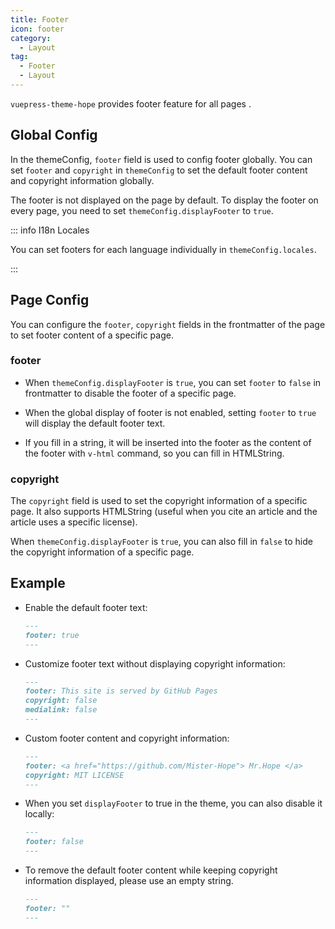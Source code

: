 ```yaml
---
title: Footer
icon: footer
category:
  - Layout
tag:
  - Footer
  - Layout
---
```


`vuepress-theme-hope` provides footer feature for all pages <Badge text="Support page config" />.

<!-- more -->

## Global Config

In the themeConfig, `footer` field is used to config footer globally. You can set `footer` and `copyright` in `themeConfig` to set the default footer content and copyright information globally.

The footer is not displayed on the page by default. To display the footer on every page, you need to set `themeConfig.displayFooter` to `true`.

::: info I18n Locales

You can set footers for each language individually in `themeConfig.locales`.

:::

## Page Config

You can configure the `footer`, `copyright` fields in the frontmatter of the page to set footer content of a specific page.

### footer

- When `themeConfig.displayFooter` is `true`, you can set `footer` to `false` in frontmatter to disable the footer of a specific page.

- When the global display of footer is not enabled, setting `footer` to `true` will display the default footer text.

- If you fill in a string, it will be inserted into the footer as the content of the footer with `v-html` command, so you can fill in HTMLString.

### copyright

The `copyright` field is used to set the copyright information of a specific page. It also supports HTMLString (useful when you cite an article and the article uses a specific license).

When `themeConfig.displayFooter` is `true`, you can also fill in `false` to hide the copyright information of a specific page.

## Example

- Enable the default footer text:

  ```md
  ---
  footer: true
  ---
  ```

- Customize footer text without displaying copyright information:

  ```md
  ---
  footer: This site is served by GitHub Pages
  copyright: false
  medialink: false
  ---
  ```

- Custom footer content and copyright information:

  ```md
  ---
  footer: <a href="https://github.com/Mister-Hope"> Mr.Hope </a>
  copyright: MIT LICENSE
  ---
  ```

- When you set `displayFooter` to true in the theme, you can also disable it locally:

  ```md
  ---
  footer: false
  ---
  ```

- To remove the default footer content while keeping copyright information displayed, please use an empty string.

  ```md
  ---
  footer: ""
  ---
  ```
